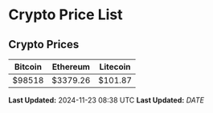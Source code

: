 # Crypto Price List

## Crypto Prices
| Bitcoin | Ethereum | Litecoin |
| ------- | -------- | -------- |
| $98518 | $3379.26 | $101.87 |
**Last Updated:** 2024-11-23 08:38 UTC
**Last Updated:** $DATE$
